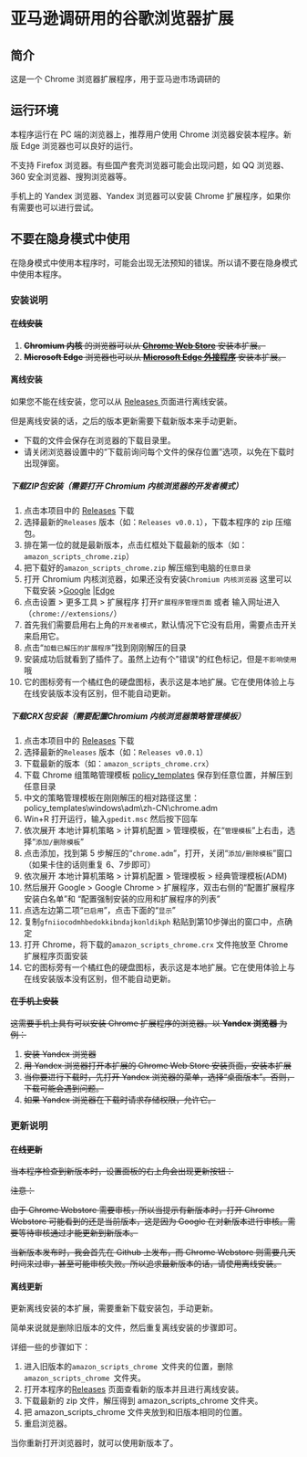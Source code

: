 # 亚马逊调研用的谷歌浏览器扩展

## 简介

这是一个 Chrome 浏览器扩展程序，用于亚马逊市场调研的

## 运行环境

本程序运行在 PC 端的浏览器上，推荐用户使用 Chrome 浏览器安装本程序。新版 Edge 浏览器也可以良好的运行。

不支持 Firefox 浏览器。有些国产套壳浏览器可能会出现问题，如 QQ 浏览器、360 安全浏览器、搜狗浏览器等。

手机上的 Yandex 浏览器、Yandex 浏览器可以安装 Chrome 扩展程序，如果你有需要也可以进行尝试。

## 不要在隐身模式中使用

在隐身模式中使用本程序时，可能会出现无法预知的错误。所以请不要在隐身模式中使用本程序。

### 安装说明

#### ~~在线安装~~

1. ~~**Chromium 内核** 的浏览器可以从 **[Chrome Web Store](https://chrome.google.com/webstore)** 安装本扩展。~~
2. ~~**Microsoft Edge** 浏览器也可以从 **[Microsoft Edge 外接程序](https://microsoftedge.microsoft.com/addons/)** 安装本扩展。~~

#### 离线安装

如果您不能在线安装，您可以从 [Releases ](https://github.com/MaiXiaoMeng/amazon_scripts_chrome/releases) 页面进行离线安装。

但是离线安装的话，之后的版本更新需要下载新版本来手动更新。

* 下载的文件会保存在浏览器的下载目录里。
* 请关闭浏览器设置中的“下载前询问每个文件的保存位置”选项，以免在下载时出现弹窗。

##### 下载ZIP包安装（需要打开 Chromium 内核浏览器的开发者模式）

1. 点击本项目中的 [Releases](https://github.com/MaiXiaoMeng/amazon_scripts_chrome) 下载
2. 选择最新的`Releases` 版本（如：`Releases v0.0.1`），下载本程序的 zip 压缩包。
3. 排在第一位的就是最新版本，点击红框处下载最新的版本（如：`amazon_scripts_chrome.zip`）
4. 把下载好的`amazon_scripts_chrome.zip` 解压缩到电脑的`任意目录`
5. 打开 Chromium 内核浏览器，如果还没有安装`Chromium 内核浏览器` 这里可以下载安装 >[Google](https://www.google.cn/chrome/) |[Edge](https://www.microsoft.com/zh-cn/edge)
6. 点击设置 > 更多工具 > 扩展程序 打开`扩展程序管理页面` 或者 输入网址进入（`chrome://extensions/`）
7. 首先我们需要启用右上角的`开发者模式`，默认情况下它没有启用，需要点击开关来启用它。
8. 点击“`加载已解压的扩展程序`”找到刚刚解压的目录
9. 安装成功后就看到了插件了。虽然上边有个"错误"的红色标记，但是`不影响使用`哦
10. 它的图标旁有一个橘红色的硬盘图标，表示这是本地扩展。它在使用体验上与在线安装版本没有区别，但不能自动更新。

##### 下载CRX包安装（需要配置Chromium 内核浏览器策略管理模板）

1. 点击本项目中的 [Releases](https://github.com/MaiXiaoMeng/amazon_scripts_chrome) 下载
2. 选择最新的`Releases` 版本（如：`Releases v0.0.1`）
3. 下载最新的版本（如：`amazon_scripts_chrome.crx`）
4. 下载 Chrome 组策略管理模板 [policy_templates](https://down.cheshirex.com/%E6%9D%82%E9%A1%B9/policy_templates.zip) 保存到任意位置，并解压到任意目录
5. 中文的策略管理模板在刚刚解压的相对路径这里：policy_templates\windows\adm\zh-CN\chrome.adm
6. Win+R 打开运行，输入`gpedit.msc` 然后按下回车
7. 依次展开 本地计算机策略 > 计算机配置 > 管理模板，在“`管理模板`”上右击，选择“`添加/删除模板`”
8. 点击添加，找到第 5 步解压的“`chrome.adm`”，打开，关闭“`添加/删除模板`”窗口（如果卡住的话则重复 6、7步即可）
9. 依次展开 本地计算机策略 > 计算机配置 > 管理模板 > 经典管理模板(ADM)
10. 然后展开 Google > Google Chrome > 扩展程序，双击右侧的“配置扩展程序安装白名单”和 “配置强制安装的应用和扩展程序的列表”
11. 点选左边第二项“`已启用`”，点击下面的“`显示`”
12. 复制`gfniiocodmhbedokkibndajkonldikph` 粘贴到第10步弹出的窗口中，点确定
13. 打开 Chrome，将下载的`amazon_scripts_chrome.crx` 文件拖放至 Chrome 扩展程序页面安装
14. 它的图标旁有一个橘红色的硬盘图标，表示这是本地扩展。它在使用体验上与在线安装版本没有区别，但不能自动更新。

#### ~~在手机上安装~~

~~这需要手机上具有可以安装 Chrome 扩展程序的浏览器。以 **Yandex 浏览器** 为例：~~

1. ~~安装 Yandex 浏览器~~
2. ~~用 Yandex 浏览器打开本扩展的 Chrome Web Store 安装页面，安装本扩展~~
3. ~~当你要进行下载时，先打开 Yandex 浏览器的菜单，选择“桌面版本”。否则，下载可能会遇到问题。~~
4. ~~如果 Yandex 浏览器在下载时请求存储权限，允许它。~~

### 更新说明

#### ~~在线更新~~

~~当本程序检查到新版本时，设置面板的右上角会出现更新按钮：~~

~~注意：~~

~~由于 Chrome Webstore 需要审核，所以当提示有新版本时，打开 Chrome Webstore 可能看到的还是当前版本，这是因为 Google 在对新版本进行审核。需要等待审核通过才能更新到新版本。~~

~~当新版本发布时，我会首先在 Github 上发布，而 Chrome Webstore 则需要几天时间来过审，甚至可能审核失败。所以追求最新版本的话，请使用离线安装。~~

#### 离线更新

更新离线安装的本扩展，需要重新下载安装包，手动更新。

简单来说就是删除旧版本的文件，然后重复离线安装的步骤即可。

详细一些的步骤如下：

1. 进入旧版本的`amazon_scripts_chrome `文件夹的位置，删除`amazon_scripts_chrome `文件夹。
2. 打开本程序的[Releases](https://github.com/MaiXiaoMeng/amazon_scripts_chrome/releases/latest) 页面查看新的版本并且进行离线安装。
3. 下载最新的 zip 文件，解压得到 amazon_scripts_chrome 文件夹。
4. 把 amazon_scripts_chrome 文件夹放到和旧版本相同的位置。
5. 重启浏览器。

当你重新打开浏览器时，就可以使用新版本了。
